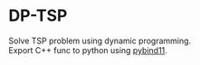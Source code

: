 # DP-TSP
Solve TSP problem using dynamic programming.  
Export C++ func to python using [pybind11](https://github.com/pybind/pybind11).
